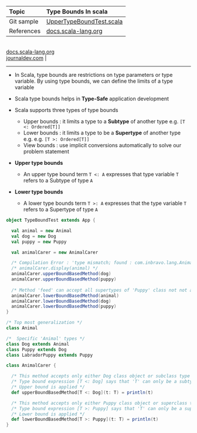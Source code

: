 | Topic | Type Bounds In scala |
| :--- | :--- |
| Git sample | [UpperTypeBoundTest.scala](https://github.com/inbravo/scala-src/blob/master/src/main/scala/com/inbravo/lang/TypeBoundTest.scala) |
| References | [docs.scala-lang.org](http://docs.scala-lang.org/tutorials/tour/upper-type-bounds.html) 
<br/> [docs.scala-lang.org](http://docs.scala-lang.org/tutorials/tour/lower-type-bounds.html)
<br/> [journaldev.com](http://www.journaldev.com/9609/scala-typebounds-upper-lower-and-view-bounds) |

---

*	In Scala, type bounds are restrictions on type parameters or type variable. By using type bounds, we can define the limits of a type variable

*	Scala type bounds helps in **Type-Safe** application development

*	Scala supports three types of type bounds
	*	Upper bounds :	it limits a type to a **Subtype** of another type e.g. `[T <: Ordered[T]]`
	*	Lower bounds : it limits a type to be a **Supertype** of another type e.g. e.g. `[T >: Ordered[T]]`
	*	View bounds	: use implicit conversions automatically to solve our problem statement	
	
*	**Upper type bounds** 
	*	 An upper type bound term `T <: A` expresses that type variable `T` refers to a Subtype of type `A` 

*	**Lower type bounds** 	
	*	A lower type bounds term `T >: A` expresses that the type variable `T` refers to a Supertype of type `A`
```scala
object TypeBoundTest extends App {

  val animal = new Animal
  val dog = new Dog
  val puppy = new Puppy

  val animalCarer = new AnimalCarer

  /* Compilation Error : 'type mismatch; found : com.inbravo.lang.Animal required: T' */
  /* animalCarer.display(animal) */
  animalCarer.upperBoundBasedMethod(dog)
  animalCarer.upperBoundBasedMethod(puppy)
  
  /* Method 'feed' can accept all supertypes of 'Puppy' class not not any subtypes of 'Puppy' class */
  animalCarer.lowerBoundBasedMethod(animal)
  animalCarer.lowerBoundBasedMethod(dog)
  animalCarer.lowerBoundBasedMethod(puppy)
}

/* Top most generalization */
class Animal

/*  Specific 'Animal' types */
class Dog extends Animal
class Puppy extends Dog
class LabradorPuppy extends Puppy

class AnimalCarer {

  /* This method accepts only either Dog class object or subclass type (i.e. Puppy) of Dog Class */
  /* Type bound expression [T <: Dog] says that 'T' can only be a subtype of 'Dog' */
  /* Upper bound is applied */
  def upperBoundBasedMethod[T <: Dog](t: T) = println(t)

  /* This method accepts only either Puppy class object or superclass type (i.e. LabradorPuppy) of Puppy Class */
  /* Type bound expression [T >: Puppy] says that 'T' can only be a supertype of 'Puppy' */
  /* Lower bound is applied */
  def lowerBoundBasedMethod[T >: Puppy](t: T) = println(t)
}
```
